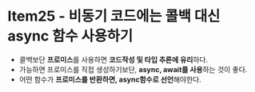# Item25 - 비동기 코드에는 콜백 대신 async 함수 사용하기
- 콜백보단 **프로미스**를 사용하면 **코드작성 및 타입 추론에 유리**하다.
- 가능하면 프로미스를 직접 생성하기보단, **async, await를 사용**하는 것이 좋다.
- 어떤 함수가 **프로미스를 반환하면, async함수로 선언**해야한다.